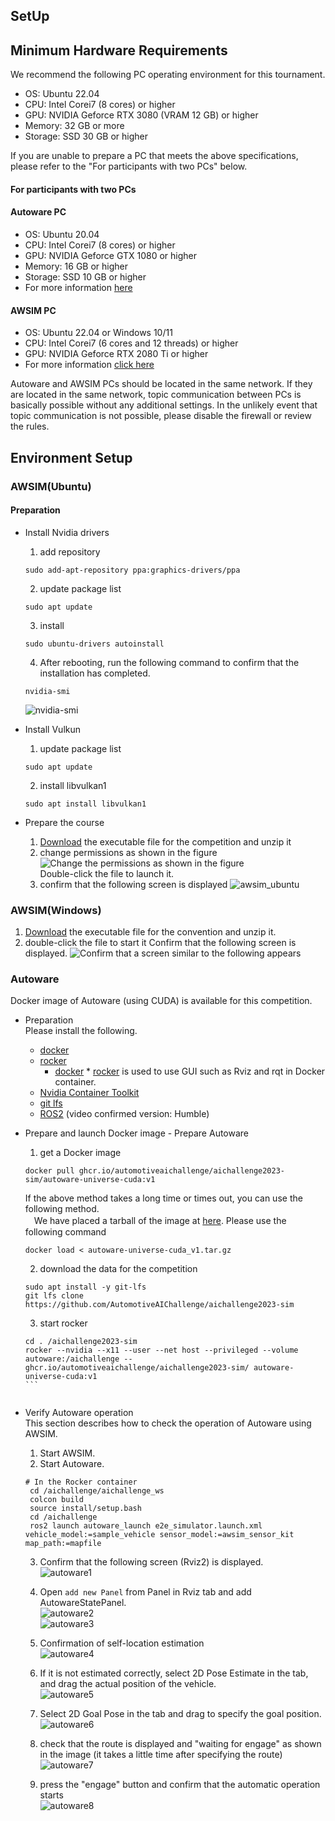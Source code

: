 ## SetUp


## Minimum Hardware Requirements
We recommend the following PC operating environment for this tournament.


* OS: Ubuntu 22.04
* CPU: Intel Corei7 (8 cores) or higher
* GPU: NVIDIA Geforce RTX 3080 (VRAM 12 GB) or higher
* Memory: 32 GB or more
* Storage: SSD 30 GB or higher


If you are unable to prepare a PC that meets the above specifications, please refer to the "For participants with two PCs" below.
#### For participants with two PCs
#### Autoware PC
* OS: Ubuntu 20.04
* CPU: Intel Corei7 (8 cores) or higher
* GPU: NVIDIA Geforce GTX 1080 or higher
* Memory: 16 GB or higher
* Storage: SSD 10 GB or higher
* For more information [here](https://autowarefoundation.github.io/autoware-documentation/main/installation/)


#### AWSIM PC
* OS: Ubuntu 22.04 or Windows 10/11
* CPU: Intel Corei7 (6 cores and 12 threads) or higher
* GPU: NVIDIA Geforce RTX 2080 Ti or higher
* For more information [click here](https://tier4.github.io/AWSIM/)


Autoware and AWSIM PCs should be located in the same network.
If they are located in the same network, topic communication between PCs is basically possible without any additional settings. In the unlikely event that topic communication is not possible, please disable the firewall or review the rules.
  
    
## Environment Setup
### AWSIM(Ubuntu)
#### Preparation
* Install Nvidia drivers
  1. add repository
  ```
  sudo add-apt-repository ppa:graphics-drivers/ppa
  ```
  2. update package list
  ```
  sudo apt update
  ```
  3. install 
  ```
  sudo ubuntu-drivers autoinstall
  ```
  4. After rebooting, run the following command to confirm that the installation has completed.
  ```
  nvidia-smi
  ```
  ![nvidia-smi](../images/setup/nvidia-smi.png)
 
 * Install Vulkun
    1. update package list
    ```
    sudo apt update
    ```
    2. install libvulkan1
    ```
    sudo apt install libvulkan1
    ```
 * Prepare the course
   1. [Download](https://drive.google.com/file/d/1aduBKhYGI0mhhRbgu4B05pBTyFXcZsGN/view?usp=sharing) the executable file for the competition and unzip it
   2. change permissions as shown in the figure    
   ![Change the permissions as shown in the figure ](../images/setup/permmision.png)  
   Double-click the file to launch it.
   4. confirm that the following screen is displayed
      ![awsim_ubuntu](../images/setup/awsim_ubuntu.png)
        
### AWSIM(Windows)
  1. [Download](https://drive.google.com/file/d/1L6jr9wttxA2aLl8IqC3xDXIuQUfjMTAJ/view?usp=sharing) the executable file for the convention and unzip it. 
  2. double-click the file to start it
  Confirm that the following screen is displayed.
    ![Confirm that a screen similar to the following appears](../images/setup/awsim_win.png)
    
### Autoware
Docker image of Autoware (using CUDA) is available for this competition.
  
* Preparation  
Please install the following.
  * [docker](https://docs.docker.com/engine/install/ubuntu/)
  * [rocker](https://github.com/osrf/rocker) 
     * [docker]() * [rocker]() is used to use GUI such as Rviz and rqt in Docker container.
  * [Nvidia Container Toolkit](https://docs.nvidia.com/datacenter/cloud-native/container-toolkit/install-guide.html)
  * [git lfs](https://packagecloud.io/github/git-lfs/install)
  * [ROS2](https://docs.ros.org/en/humble/index.html) (video confirmed version: Humble)
  
* Prepare and launch Docker image - Prepare Autoware
   1. get a Docker image
    ```
   docker pull ghcr.io/automotiveaichallenge/aichallenge2023-sim/autoware-universe-cuda:v1
    ```
    If the above method takes a long time or times out, you can use the following method.  
　We have placed a tarball of the image at [here](https://drive.google.com/file/d/1mOEpiN36UPe70NqiibloDcd_ewgMr_5P/view?usp=sharing). Please use the following command
   ````
   docker load < autoware-universe-cuda_v1.tar.gz
   ```` 
    2. download the data for the competition
    ```
    sudo apt install -y git-lfs
    git lfs clone https://github.com/AutomotiveAIChallenge/aichallenge2023-sim
    ```
    3. start rocker
    ````
    cd . /aichallenge2023-sim
    rocker --nvidia --x11 --user --net host --privileged --volume autoware:/aichallenge -- ghcr.io/automotiveaichallenge/aichallenge2023-sim/ autoware-universe-cuda:v1
    ```
      
 * Verify Autoware operation  
   This section describes how to check the operation of Autoware using AWSIM. 
   1. Start AWSIM. 
   2. Start Autoware.
   ````
   # In the Rocker container
	cd /aichallenge/aichallenge_ws
	colcon build 
	source install/setup.bash
	cd /aichallenge
	ros2 launch autoware_launch e2e_simulator.launch.xml vehicle_model:=sample_vehicle sensor_model:=awsim_sensor_kit map_path:=mapfile
   ```` 
   3. Confirm that the following screen (Rviz2) is displayed.  
![autoware1](../images/setup/autoware1.png)   
     
   4. Open ``add new Panel`` from Panel in Rviz tab and add AutowareStatePanel.  
   ![autoware2](../images/setup/autoware2.png)   
   ![autoware3](../images/setup/autoware2.png) 
     
    5. Confirmation of self-location estimation  
    ![autoware4](../images/setup/autoware4.png) 
      
    6. If it is not estimated correctly, select 2D Pose Estimate in the tab, and drag the actual position of the vehicle.  
    ![autoware5](../images/setup/autoware5.png)       
      
    7. Select 2D Goal Pose in the tab and drag to specify the goal position.  
     ![autoware6](../images/setup/autoware6.png)          
       
     8. check that the route is displayed and "waiting for engage" as shown in the image (it takes a little time after specifying the route)
     ![autoware7](../images/setup/autoware7.png) 
       
     9. press the "engage" button and confirm that the automatic operation starts  
     ![autoware8](../images/setup/autoware8.png)   
        